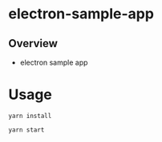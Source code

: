 # electron-sample-app

## Overview

- electron sample app

# Usage

```
yarn install

yarn start
```